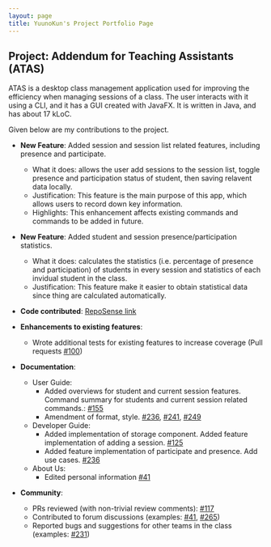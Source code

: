 ```yaml
---
layout: page
title: YuunoKun's Project Portfolio Page
---
```


## Project: Addendum for Teaching Assistants (ATAS)

ATAS is a desktop class management application used for improving the efficiency when managing sessions of a class. The user interacts with it using a CLI, and it has a GUI created with JavaFX. It is written in Java, and has about 17 kLoC.

Given below are my contributions to the project.

* **New Feature**: Added session and session list related features, including presence and participate.
  * What it does: allows the user add sessions to the session list, toggle presence and participation status of student, then saving relavent data locally.
  * Justification: This feature is the main purpose of this app, which allows users to record down key information.
  * Highlights: This enhancement affects existing commands and commands to be added in future.

* **New Feature**: Added student and session presence/participation statistics.
  * What it does: calculates the statistics (i.e. percentage of presence and participation) of students in every session and statistics of each invidual student in the class.
  * Justification: This feature make it easier to obtain statistical data since thing are calculated automatically.
  
* **Code contributed**: [RepoSense link](https://nus-cs2103-ay2021s1.github.io/tp-dashboard/#breakdown=true&search=&sort=totalCommits%20dsc&sortWithin=title&timeframe=commit&mergegroup=&groupSelect=groupByRepos&tabOpen=true&checkedFileTypes=docs~functional-code~test-code~other&tabType=authorship&zFR=false&tabAuthor=YuunoKun&tabRepo=AY2021S1-CS2103T-W16-4%2Ftp%5Bmaster%5D&authorshipIsMergeGroup=false&authorshipFileTypes=docs~functional-code~test-code)

* **Enhancements to existing features**:
  * Wrote additional tests for existing features to increase coverage (Pull requests [\#100](https://github.com/AY2021S1-CS2103T-W16-4/tp/pull/100))

* **Documentation**:
  * User Guide:
    * Added overviews for student and current session features. Command summary for students and current session related commands.: [\#155](https://github.com/AY2021S1-CS2103T-W16-4/tp/pull/155)
    * Amendment of format, style. [\#236](https://github.com/AY2021S1-CS2103T-W16-4/tp/pull/236), [\#241](https://github.com/AY2021S1-CS2103T-W16-4/tp/pull/241), [\#249](https://github.com/AY2021S1-CS2103T-W16-4/tp/pull/249)
  * Developer Guide:
    * Added implementation of storage component. Added feature implementation of adding a session. [\#125](https://github.com/AY2021S1-CS2103T-W16-4/tp/pull/125)
    * Added feature implementation of participate and presence. Add use cases. [\#236](https://github.com/AY2021S1-CS2103T-W16-4/tp/pull/236)
  * About Us:
    * Edited personal information  [\#41](https://github.com/AY2021S1-CS2103T-W16-4/tp/pull/134)

* **Community**:
  * PRs reviewed (with non-trivial review comments): [\#117](https://github.com/AY2021S1-CS2103T-W16-4/tp/pull/117)
  * Contributed to forum discussions (examples: [#41](https://github.com/nus-cs2103-AY2021S1/forum/issues/41), [#265](https://github.com/nus-cs2103-AY2021S1/forum/issues/265))
  * Reported bugs and suggestions for other teams in the class (examples: [#231](https://github.com/AY2021S1-CS2103T-T13-4/tp/issues/231))

